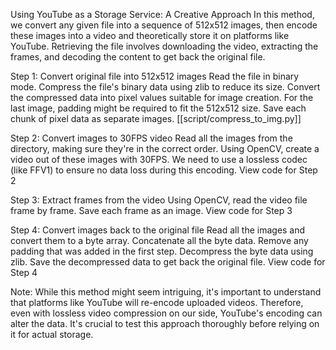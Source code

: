Using YouTube as a Storage Service: A Creative Approach
In this method, we convert any given file into a sequence of 512x512 images, then encode these images into a video and theoretically store it on platforms like YouTube. Retrieving the file involves downloading the video, extracting the frames, and decoding the content to get back the original file.

Step 1: Convert original file into 512x512 images
Read the file in binary mode.
Compress the file's binary data using zlib to reduce its size.
Convert the compressed data into pixel values suitable for image creation.
For the last image, padding might be required to fit the 512x512 size.
Save each chunk of pixel data as separate images.
[[script/compress_to_img.py]]

Step 2: Convert images to 30FPS video
Read all the images from the directory, making sure they're in the correct order.
Using OpenCV, create a video out of these images with 30FPS.
We need to use a lossless codec (like FFV1) to ensure no data loss during this encoding.
View code for Step 2

Step 3: Extract frames from the video
Using OpenCV, read the video file frame by frame.
Save each frame as an image.
View code for Step 3

Step 4: Convert images back to the original file
Read all the images and convert them to a byte array.
Concatenate all the byte data.
Remove any padding that was added in the first step.
Decompress the byte data using zlib.
Save the decompressed data to get back the original file.
View code for Step 4

Note: While this method might seem intriguing, it's important to understand that platforms like YouTube will re-encode uploaded videos. Therefore, even with lossless video compression on our side, YouTube's encoding can alter the data. It's crucial to test this approach thoroughly before relying on it for actual storage.

